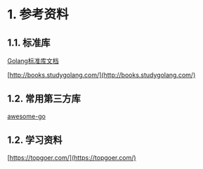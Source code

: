 # 1. 参考资料

## 1.1. 标准库
[Golang标准库文档](https://studygolang.com/pkgdoc)

[http://books.studygolang.com/](http://books.studygolang.com/)

## 1.2. 常用第三方库
[awesome-go](https://github.com/avelino/awesome-go)

## 1.2. 学习资料
[https://topgoer.com/](https://topgoer.com/)
